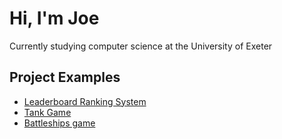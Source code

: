 <h1>Hi, I'm Joe</h1>
<p>Currently studying computer science at the University of Exeter</p>

<h2>Project Examples</h2>

- [Leaderboard Ranking System]()
- [Tank Game]()
- [Battleships game]() 



<!--
**JoeTarrant1/JoeTarrant1** is a ✨ _special_ ✨ repository because its `README.md` (this file) appears on your GitHub profile.

Here are some ideas to get you started:

- 🔭 I’m currently working on ...
- 🌱 I’m currently learning ...
- 👯 I’m looking to collaborate on ...
- 🤔 I’m looking for help with ...
- 💬 Ask me about ...
- 📫 How to reach me: ...
- 😄 Pronouns: ...
- ⚡ Fun fact: ...
-->
